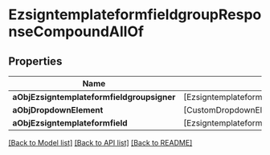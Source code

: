 # EzsigntemplateformfieldgroupResponseCompoundAllOf

## Properties
Name | Type | Description | Notes
------------ | ------------- | ------------- | -------------
**aObjEzsigntemplateformfieldgroupsigner** | [EzsigntemplateformfieldgroupsignerResponseCompound] |  | 
**aObjDropdownElement** | [CustomDropdownElementResponseCompound] |  | [optional] 
**aObjEzsigntemplateformfield** | [EzsigntemplateformfieldResponseCompound] |  | 

[[Back to Model list]](../README.md#documentation-for-models) [[Back to API list]](../README.md#documentation-for-api-endpoints) [[Back to README]](../README.md)


